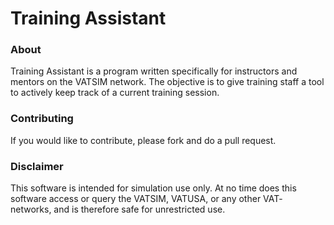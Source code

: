 <h1>Training Assistant</h1>

<h3>About</h3>
<p>Training Assistant is a program written specifically for instructors and mentors on the VATSIM network. The objective is to give training staff a tool to actively keep track of a current training session.</p>

<h3>Contributing</h3>
<p>If you would like to contribute, please fork and do a pull request.</p>

<h3>Disclaimer</h3>
<p>This software is intended for simulation use only. At no time does this software access or query the VATSIM, VATUSA, or any other VAT- networks, and is therefore safe for unrestricted use.</p>
